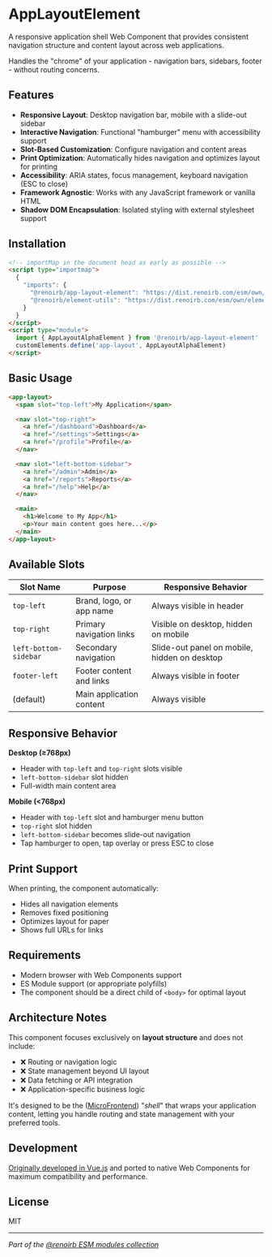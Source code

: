 # AppLayoutElement

A responsive application shell Web Component that provides consistent navigation
structure and content layout across web applications.

Handles the "chrome" of your application - navigation bars, sidebars, footer -
without routing concerns.

## Features

- **Responsive Layout**: Desktop navigation bar, mobile with a slide-out sidebar
- **Interactive Navigation**: Functional "hamburger" menu with accessibility
  support
- **Slot-Based Customization**: Configure navigation and content areas
- **Print Optimization**: Automatically hides navigation and optimizes layout
  for printing
- **Accessibility**: ARIA states, focus management, keyboard navigation (ESC to
  close)
- **Framework Agnostic**: Works with any JavaScript framework or vanilla HTML
- **Shadow DOM Encapsulation**: Isolated styling with external stylesheet
  support

## Installation

```html
<!-- importMap in the document head as early as possible -->
<script type="importmap">
  {
    "imports": {
      "@renoirb/app-layout-element": "https://dist.renoirb.com/esm/own/app-layout-element/v1.0.0/browser.mjs",
      "@renoirb/element-utils": "https://dist.renoirb.com/esm/own/element-utils/v0.5.0/browser.mjs"
    }
  }
</script>
<script type="module">
  import { AppLayoutAlphaElement } from '@renoirb/app-layout-element'
  customElements.define('app-layout', AppLayoutAlphaElement)
</script>
```

## Basic Usage

```html
<app-layout>
  <span slot="top-left">My Application</span>

  <nav slot="top-right">
    <a href="/dashboard">Dashboard</a>
    <a href="/settings">Settings</a>
    <a href="/profile">Profile</a>
  </nav>

  <nav slot="left-bottom-sidebar">
    <a href="/admin">Admin</a>
    <a href="/reports">Reports</a>
    <a href="/help">Help</a>
  </nav>

  <main>
    <h1>Welcome to My App</h1>
    <p>Your main content goes here...</p>
  </main>
</app-layout>
```

## Available Slots

| Slot Name             | Purpose                  | Responsive Behavior                          |
| --------------------- | ------------------------ | -------------------------------------------- |
| `top-left`            | Brand, logo, or app name | Always visible in header                     |
| `top-right`           | Primary navigation links | Visible on desktop, hidden on mobile         |
| `left-bottom-sidebar` | Secondary navigation     | Slide-out panel on mobile, hidden on desktop |
| `footer-left`         | Footer content and links | Always visible in footer                     |
| (default)             | Main application content | Always visible                               |

## Responsive Behavior

**Desktop (≥768px)**

- Header with `top-left` and `top-right` slots visible
- `left-bottom-sidebar` slot hidden
- Full-width main content area

**Mobile (<768px)**

- Header with `top-left` slot and hamburger menu button
- `top-right` slot hidden
- `left-bottom-sidebar` becomes slide-out navigation
- Tap hamburger to open, tap overlay or press ESC to close

<!--
## Events

The component dispatches custom events for navigation state changes:

```js
document.querySelector('app-layout').addEventListener('app-layout', (event) => {
  console.log('Navigation event:', event.detail.eventName) // 'slide-out-nav:open' or 'slide-out-nav:close'
  console.log('Is open:', event.detail.isOpen)
})
```

## Styling

The component loads external stylesheets automatically and provides CSS custom properties for theming:

```css
app-layout {
  --bg: #f5f5f5;
  --color-title: #262626;
  --color-primary: #333;
  --color-container: #ffffff;
  --color-sandwich-text: #000;
}
```
-->

## Print Support

When printing, the component automatically:

- Hides all navigation elements
- Removes fixed positioning
- Optimizes layout for paper
- Shows full URLs for links

## Requirements

- Modern browser with Web Components support
- ES Module support (or appropriate polyfills)
- The component should be a direct child of `<body>` for optimal layout

## Architecture Notes

This component focuses exclusively on **layout structure** and does not include:

- ❌ Routing or navigation logic
- ❌ State management beyond UI layout
- ❌ Data fetching or API integration
- ❌ Application-specific business logic

It's designed to be the ([MicroFrontend](https://micro-frontends.org/))
"_shell_" that wraps your application content, letting you handle routing and
state management with your preferred tools.

## Development

[Originally developed in Vue.js](https://github.com/renoirb/site/commits/2020/layouts/default.vue)
and ported to native Web Components for maximum compatibility and performance.

## License

MIT

---

_Part of the
[@renoirb ESM modules collection](https://dist.renoirb.com/esm/own/)_
